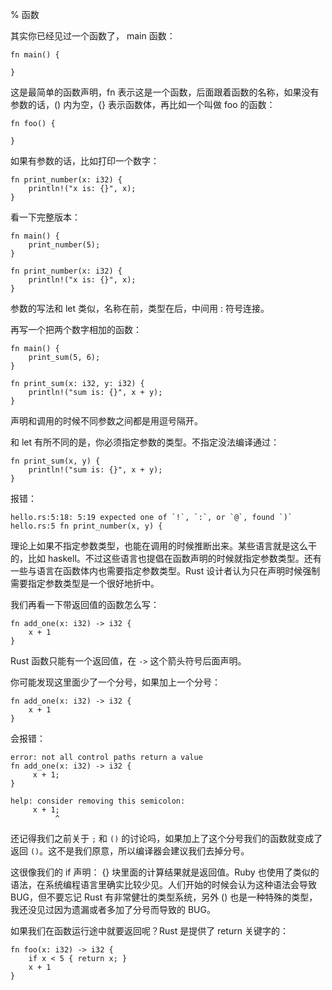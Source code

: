 % 函数

其实你已经见过一个函数了， main 函数：

	fn main() {
	
	}

这是最简单的函数声明，fn 表示这是一个函数，后面跟着函数的名称，如果没有参数的话，() 内为空，{} 表示函数体，再比如一个叫做 foo 的函数：

	fn foo() {

	}

如果有参数的话，比如打印一个数字：

	fn print_number(x: i32) {
		println!("x is: {}", x);
	}

看一下完整版本：

	fn main() {
		print_number(5);
	}

	fn print_number(x: i32) {
		println!("x is: {}", x);
	}

参数的写法和 let 类似，名称在前，类型在后，中间用 : 符号连接。

再写一个把两个数字相加的函数：

	fn main() {
		print_sum(5, 6);
	}

	fn print_sum(x: i32, y: i32) {
		println!("sum is: {}", x + y);
	}

声明和调用的时候不同参数之间都是用逗号隔开。

和 let 有所不同的是，你必须指定参数的类型。不指定没法编译通过：

	fn print_sum(x, y) {
		println!("sum is: {}", x + y);
	}

报错：
	
	hello.rs:5:18: 5:19 expected one of `!`, `:`, or `@`, found `)`
	hello.rs:5 fn print_number(x, y) {

理论上如果不指定参数类型，也能在调用的时候推断出来。某些语言就是这么干的，比如 haskell。不过这些语言也提倡在函数声明的时候就指定参数类型。还有一些与语言在函数体内也需要指定参数类型。Rust 设计者认为只在声明时候强制需要指定参数类型是一个很好地折中。

我们再看一下带返回值的函数怎么写：

	fn add_one(x: i32) -> i32 {
		x + 1
	}

Rust 函数只能有一个返回值，在 `->` 这个箭头符号后面声明。

你可能发现这里面少了一个分号，如果加上一个分号：

	fn add_one(x: i32) -> i32 {
		x + 1
	}

会报错：

	error: not all control paths return a value
	fn add_one(x: i32) -> i32 {
	     x + 1;
	}

	help: consider removing this semicolon:
	     x + 1;
	          ^

还记得我们之前关于 `;` 和 `()` 的讨论吗，如果加上了这个分号我们的函数就变成了返回 `()`。这不是我们原意，所以编译器会建议我们去掉分号。

这很像我们的 if 声明： {} 块里面的计算结果就是返回值。Ruby 也使用了类似的语法，在系统编程语言里确实比较少见。人们开始的时候会认为这种语法会导致 BUG，但不要忘记 Rust 有非常健壮的类型系统，另外 () 也是一种特殊的类型，我还没见过因为遗漏或者多加了分号而导致的 BUG。

如果我们在函数运行途中就要返回呢？Rust 是提供了 return 关键字的：

	fn foo(x: i32) -> i32 {
    	if x < 5 { return x; }
    	x + 1
	}